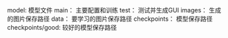 model: 模型文件
main： 主要配置和训练
test： 测试并生成GUI
images： 生成的图片保存路径
data： 要学习的图片保存路径
checkpoints： 模型保存路径
checkpoints/good: 较好的模型保存路径
